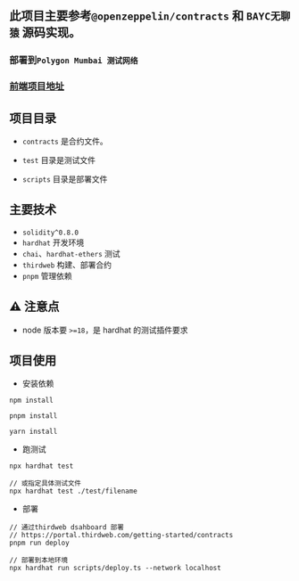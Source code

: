 ## 此项目主要参考`@openzeppelin/contracts` 和 `BAYC无聊猿` 源码实现。

### 部署到`Polygon Mumbai 测试网络`

### [前端项目地址](https://github.com/zhangfy1994/ape-app)

## 项目目录

- `contracts` 是合约文件。

- `test` 目录是测试文件

- `scripts` 目录是部署文件

## 主要技术

- `solidity^0.8.0`
- `hardhat` 开发环境
- `chai`、`hardhat-ethers` 测试
- `thirdweb` 构建、部署合约
- `pnpm` 管理依赖

## ⚠️ 注意点

- node 版本要 `>=18`，是 hardhat 的测试插件要求

## 项目使用

- 安装依赖

```shell
npm install

pnpm install

yarn install
```

- 跑测试

```shell
npx hardhat test

// 或指定具体测试文件
npx hardhat test ./test/filename
```

- 部署

```shell
// 通过thirdweb dsahboard 部署
// https://portal.thirdweb.com/getting-started/contracts
pnpm run deploy

// 部署到本地环境
npx hardhat run scripts/deploy.ts --network localhost
```
